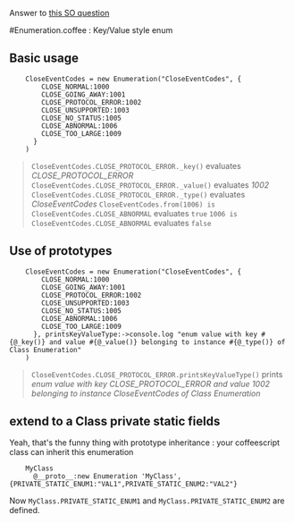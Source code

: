 Answer to [this SO question](http://stackoverflow.com/questions/9369780/coffeescript-and-enum-values)

#Enumeration.coffee : Key/Value style enum
## Basic usage

        CloseEventCodes = new Enumeration("CloseEventCodes", {
            CLOSE_NORMAL:1000
            CLOSE_GOING_AWAY:1001
            CLOSE_PROTOCOL_ERROR:1002
            CLOSE_UNSUPPORTED:1003
            CLOSE_NO_STATUS:1005
            CLOSE_ABNORMAL:1006
            CLOSE_TOO_LARGE:1009
          }
        )

> `CloseEventCodes.CLOSE_PROTOCOL_ERROR._key()` evaluates *CLOSE_PROTOCOL_ERROR*
> `CloseEventCodes.CLOSE_PROTOCOL_ERROR._value()` evaluates *1002*
> `CloseEventCodes.CLOSE_PROTOCOL_ERROR._type()` evaluates *CloseEventCodes*
> `CloseEventCodes.from(1006) is CloseEventCodes.CLOSE_ABNORMAL` evaluates `true` 
> `1006 is CloseEventCodes.CLOSE_ABNORMAL` evaluates `false`

## Use of prototypes

        CloseEventCodes = new Enumeration("CloseEventCodes", {
            CLOSE_NORMAL:1000
            CLOSE_GOING_AWAY:1001
            CLOSE_PROTOCOL_ERROR:1002
            CLOSE_UNSUPPORTED:1003
            CLOSE_NO_STATUS:1005
            CLOSE_ABNORMAL:1006
            CLOSE_TOO_LARGE:1009
          }, printsKeyValueType:->console.log "enum value with key #{@_key()} and value #{@_value()} belonging to instance #{@_type()} of Class Enumeration"
        )

> `CloseEventCodes.CLOSE_PROTOCOL_ERROR.printsKeyValueType()` prints *enum value with key CLOSE_PROTOCOL_ERROR and value 1002 belonging to instance CloseEventCodes of Class Enumeration*

## extend to a Class private static fields
Yeah, that's the funny thing with prototype inheritance : your coffeescript class can inherit this enumeration 

        MyClass
          @__proto__:new Enumeration 'MyClass', {PRIVATE_STATIC_ENUM1:"VAL1",PRIVATE_STATIC_ENUM2:"VAL2"}
          
Now `MyClass.PRIVATE_STATIC_ENUM1` and `MyClass.PRIVATE_STATIC_ENUM2` are defined.
